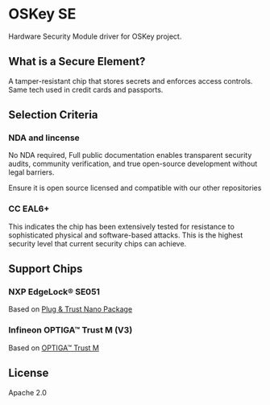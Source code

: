 # OSKey SE

Hardware Security Module driver for OSKey project.

## What is a Secure Element?

A tamper-resistant chip that stores secrets and enforces access controls. Same tech used in credit cards and passports.

## Selection Criteria

### NDA and lincense

No NDA required, Full public documentation enables transparent security audits, community verification, and true open-source development without legal barriers.

Ensure it is open source licensed and compatible with our other repositories

### CC EAL6+

This indicates the chip has been extensively tested for resistance to sophisticated physical and software-based attacks. This is the highest security level that current security chips can achieve.

## Support Chips

### NXP EdgeLock® SE051

Based on [Plug & Trust Nano Package](https://github.com/NXPPlugNTrust/nano-package)

### Infineon OPTIGA™ Trust M (V3)

Based on [OPTIGA™ Trust M](https://github.com/Infineon/optiga-trust-m)

## License

Apache 2.0

